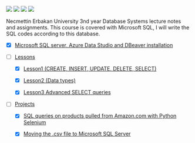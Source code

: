 ![](https://img.shields.io/badge/Microsoft-666666?style=for-the-badge&logo=microsoft&logoColor=white) ![](https://img.shields.io/badge/Microsoft%20SQL%20Server-CC2927?style=for-the-badge&logo=microsoft%20sql%20server&logoColor=white) ![](https://img.shields.io/badge/microsoft%20azure-0089D6?style=for-the-badge&logo=microsoft-azure&logoColor=white) ![](https://img.shields.io/badge/Ubuntu-E95420?style=for-the-badge&logo=ubuntu&logoColor=white)

Necmettin Erbakan University 3nd year Database Systems lecture notes and assignments. This course is covered with Microsoft SQL, I will write the SQL codes according to this database.

* [x] [Microsoft SQL server, Azure Data Studio and DBeaver installation](/MSSQLInstallation.md)

* [ ] [Lessons](/Lessons/) 
    
    * [x] [Lesson1 (CREATE, INSERT, UPDATE, DELETE, SELECT)](/Lessons/Lesson1.sql)
    
    * [x] [Lesson2 (Data types)](/Lessons/Lesson2.md)
    
    * [x] [Lesson3 Advanced SELECT queries](/Lessons/Lesson3)

* [ ] [Projects](/Projects/)

    * [x] [SQL queries on products pulled from Amazon.com with Python Selenium](/Projects/AmazonMSSQLProject/)

    * [x] [Moving the .csv file to Microsoft SQL Server](/Projects/PdtoDB/)

